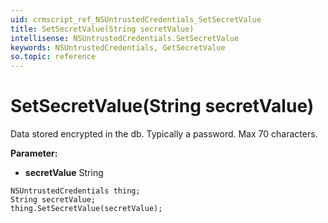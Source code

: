 ```yaml
---
uid: crmscript_ref_NSUntrustedCredentials_SetSecretValue
title: SetSecretValue(String secretValue)
intellisense: NSUntrustedCredentials.SetSecretValue
keywords: NSUntrustedCredentials, GetSecretValue
so.topic: reference
---
```


# SetSecretValue(String secretValue)

Data stored encrypted in the db. Typically a password. Max 70 characters.

**Parameter:** 
* **secretValue** String

```crmscript
NSUntrustedCredentials thing;
String secretValue;
thing.SetSecretValue(secretValue);
```

